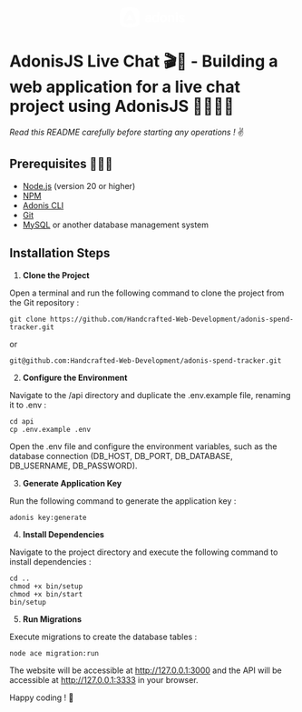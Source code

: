 <p align="center"><svg width="116" height="36" fill="none" xmlns="http://www.w3.org/2000/svg"><path fill-rule="evenodd" clip-rule="evenodd" d="M18 36C3.48268 36 0 32.5173 0 18 0 3.48269 3.48268 0 18 0c14.5173 0 18 3.48269 18 18 0 14.5173-3.4827 18-18 18zM12.9043 8.90834L7.25865 21.7393c-.25662.6233-.47658 1.4297-.47658 2.1263 0 3.1894 2.23626 5.4257 5.42563 5.4257 1.0452 0 1.9131-.2746 2.7956-.5538l.0007-.0003c.9125-.2888 1.8406-.5824 2.996-.5824 1.1689 0 2.0748.291 2.9697.5786l.0003.0001c.8732.2806 1.736.5578 2.8222.5578 3.1894 0 5.4257-2.2363 5.4257-5.4257 0-.6966-.22-1.503-.4765-2.1263L23.0958 8.90834C22.1425 6.74541 20.3096 5.5723 18 5.5723c-2.3096 0-4.1426 1.17311-5.0957 3.33604zm-.4766 14.84736L18 11.1447l5.499 12.611c-1.5764-.7699-3.556-1.1365-5.499-1.1365-2.0163 0-3.9226.3666-5.5723 1.1365zm53.38 1.8142c.2232-.1674.4092-.3348.558-.5022V26.1h3.4596V7.96497h-3.4596v6.72393c-.1488-.1674-.3348-.3348-.558-.5022-.2046-.1674-.4464-.3069-.7254-.4185-.2604-.1302-.558-.2325-.8928-.3069-.3162-.0744-.6324-.1116-.9486-.1116-.9114 0-1.7205.1767-2.4273.5301-.7068.3348-1.302.7998-1.7856 1.395-.4836.5952-.8556 1.2834-1.116 2.0646-.2418.7812-.3627 1.6275-.3627 2.5389 0 .8928.1209 1.7391.3627 2.5389.2604.7812.6324 1.4694 1.116 2.0646.4836.5952 1.0788 1.0602 1.7856 1.395.7068.3348 1.5159.5022 2.4273.5022.3162 0 .6324-.0372.9486-.1116.3348-.0744.6324-.1674.8928-.279.279-.1302.5208-.2697.7254-.4185zm-.3906-8.7885c.4278.2604.744.6045.9486 1.0323v4.1013c-.2046.4278-.5208.7812-.9486 1.0602-.4278.2604-.9021.3906-1.4229.3906-.465 0-.8835-.0837-1.2555-.2511-.372-.186-.6882-.4278-.9486-.7254-.2418-.3162-.4371-.6882-.5859-1.116-.1302-.4278-.1953-.8928-.1953-1.395s.0651-.9672.1953-1.395c.1488-.4278.3441-.7905.5859-1.0881.2604-.3162.5766-.5673.9486-.7533.372-.186.7905-.279 1.2555-.279.5208 0 .9951.1395 1.4229.4185zm-12.7725 8.649V26.1h3.3201v-7.9515c0-1.5066-.4557-2.6784-1.3671-3.5154-.9114-.8556-2.2041-1.2834-3.8781-1.2834-.7068 0-1.3578.1023-1.953.3069-.5952.2046-1.1253.4929-1.5903.8649-.4464.3534-.8184.7719-1.116 1.2555-.279.4836-.465 1.0044-.558 1.5624h3.2922c.1302-.372.3441-.6603.6417-.8649.2976-.2046.6975-.3069 1.1997-.3069.6882 0 1.1904.186 1.5066.558.3348.372.5022.8277.5022 1.3671v.9207c-.2604-.186-.6603-.3534-1.1997-.5022s-1.0788-.2232-1.6182-.2232c-.6882 0-1.3299.1023-1.9251.3069-.5766.186-1.0881.4557-1.5345.8091-.4278.3348-.7626.7533-1.0044 1.2555-.2418.4836-.3627 1.023-.3627 1.6182 0 .651.1209 1.2276.3627 1.7298.2418.5022.5673.93.9765 1.2834.4278.3348.9207.5952 1.4787.7812.558.1674 1.1532.2511 1.7856.2511.6882 0 1.3113-.093 1.8693-.279.5766-.2046.9672-.4092 1.1718-.6138zm-.3069-4.0734c.1488.1302.2511.279.3069.4464v.9207c-.0558.1674-.1581.3162-.3069.4464-.1488.1302-.3255.2418-.5301.3348s-.4278.1674-.6696.2232c-.2418.0372-.4836.0558-.7254.0558-.279 0-.5487-.0279-.8091-.0837-.2604-.0558-.5022-.1488-.7254-.279-.2046-.1302-.372-.2883-.5022-.4743-.1116-.186-.1674-.4185-.1674-.6975 0-.2604.0558-.4836.1674-.6696.1302-.2046.2976-.372.5022-.5022.2232-.1302.465-.2232.7254-.279.2604-.0558.5301-.0837.8091-.0837.2418 0 .4836.0279.7254.0837.2418.0372.465.1116.6696.2232.2046.093.3813.2046.5301.3348zm31.4804-1.4787c0 .9486-.1488 1.8228-.4464 2.6226-.2976.7998-.7162 1.488-1.2556 2.0646-.5207.5766-1.1624 1.023-1.925 1.3392-.744.3162-1.5717.4743-2.4831.4743-.9114 0-1.7485-.1581-2.511-.4743-.7441-.3162-1.3857-.7626-1.9251-1.3392-.5208-.5766-.93-1.2648-1.2276-2.0646-.2976-.7998-.4464-1.674-.4464-2.6226 0-.9672.1488-1.8414.4464-2.6226.2976-.7998.7068-1.488 1.2276-2.0646.5394-.5952 1.181-1.0509 1.9251-1.3671.7625-.3162 1.5996-.4743 2.511-.4743.9114 0 1.7391.1581 2.4831.4743.7626.3162 1.4043.7719 1.925 1.3671.5394.5766.958 1.2648 1.2556 2.0646.2976.7812.4464 1.6554.4464 2.6226zm-3.4317 0c0-.5208-.0558-1.0044-.1674-1.4508-.1116-.4464-.2883-.8277-.5301-1.1439-.2232-.3162-.5022-.558-.837-.7254-.3348-.186-.7162-.279-1.1439-.279-.4278 0-.8092.093-1.1439.279-.3348.1674-.6232.4092-.8649.7254-.2232.3162-.3906.6975-.5022 1.1439-.1116.4464-.1675.93-.1675 1.4508s.0559 1.0044.1675 1.4508c.1116.4278.279.7998.5022 1.116.2417.3162.5301.5673.8649.7533.3347.186.7161.279 1.1439.279.4277 0 .8091-.093 1.1439-.279.3348-.186.6138-.4371.837-.7533.2418-.3162.4185-.6882.5301-1.116.1116-.4464.1674-.93.1674-1.4508zm8.6834-6.2496h-3.4596V26.1h3.4596v-7.8957c.0558-.279.1581-.5208.3069-.7254.1488-.2232.3255-.4092.5301-.558.2046-.1488.4278-.2604.6696-.3348.2418-.0744.4929-.1116.7533-.1116.6882 0 1.1997.2046 1.5345.6138s.5022.9393.5022 1.5903V26.1h3.4596v-8.1468c0-1.3764-.3813-2.4831-1.1439-3.3201-.7626-.8556-1.8507-1.2834-3.2643-1.2834-.7068 0-1.3578.1395-1.953.4185-.5952.279-1.0602.6138-1.395 1.0044v-1.1439zM99.2221 26.1V13.6287h3.4599V26.1h-3.4599zm3.7949-16.0704c0 .5952-.205 1.0788-.614 1.4508-.409.3534-.893.5301-1.451.5301-.539 0-1.0138-.1767-1.423-.5301-.4092-.372-.6138-.8556-.6138-1.4508 0-.57663.2046-1.04163.6138-1.39503.4092-.372.884-.558 1.423-.558.558 0 1.042.186 1.451.558.409.3534.614.8184.614 1.39503zm5.62 13.392c-.372-.2232-.623-.5673-.753-1.0323h-3.432c.093.6324.288 1.1997.586 1.7019.316.4836.716.9021 1.199 1.2555.484.3348 1.042.5859 1.674.7533.633.186 1.33.279 2.093.279.707 0 1.376-.093 2.009-.279.632-.186 1.172-.4464 1.618-.7812.465-.3534.828-.7812 1.088-1.2834.26-.5022.391-1.0695.391-1.7019 0-.9486-.279-1.7205-.837-2.3157-.558-.5952-1.386-1.0323-2.483-1.3113l-2.567-.5859c-.391-.093-.679-.2139-.865-.3627-.168-.1674-.251-.372-.251-.6138 0-.3906.167-.6789.502-.8649.353-.2046.735-.3069 1.144-.3069.576 0 1.014.1209 1.311.3627.316.2232.53.5115.642.8649h3.264c-.186-1.1904-.716-2.1297-1.59-2.8179-.874-.6882-2.093-1.0323-3.655-1.0323-.707 0-1.367.1023-1.981.3069-.595.186-1.116.4557-1.562.8091-.447.3534-.8.7812-1.061 1.2834-.241.4836-.362 1.0323-.362 1.6461 0 1.0602.297 1.86.893 2.3994.613.5208 1.395.8928 2.343 1.116l2.511.558c.428.1116.735.2511.921.4185.204.1488.307.3627.307.6417 0 .2046-.047.3906-.14.558-.074.1488-.186.2697-.335.3627-.148.093-.334.1674-.558.2232-.223.0558-.465.0837-.725.0837-.521 0-.967-.1116-1.339-.3348z" fill="#FFFFFF"></path></svg></p>

# AdonisJS Live Chat 🎬🎥 - Building a web application for a live chat project using AdonisJS 👩‍💻🧑‍💻

_Read this README carefully before starting any operations !_ ✌️

## Prerequisites 👨🏼‍🏫

- [Node.js](https://nodejs.org/) (version 20 or higher)
- [NPM](https://www.npmjs.com/)
- [Adonis CLI](https://adonisjs.com/)
- [Git](https://git-scm.com/)
- [MySQL](https://www.mysql.com/) or another database management system

## Installation Steps

1. **Clone the Project**

Open a terminal and run the following command to clone the project from the Git repository :

   ```shell
   git clone https://github.com/Handcrafted-Web-Development/adonis-spend-tracker.git
   ```
or
   ```shell
   git@github.com:Handcrafted-Web-Development/adonis-spend-tracker.git
   ```

2. **Configure the Environment**

Navigate to the /api directory and duplicate the .env.example file, renaming it to .env :

   ```shell
   cd api
   cp .env.example .env
   ```
Open the .env file and configure the environment variables, such as the database connection (DB_HOST, DB_PORT, DB_DATABASE, DB_USERNAME, DB_PASSWORD).

3. **Generate Application Key**

Run the following command to generate the application key :

   ```shell
   adonis key:generate
   ```

4. **Install Dependencies**

Navigate to the project directory and execute the following command to install dependencies :

   ```shell
   cd ..
   chmod +x bin/setup
   chmod +x bin/start
   bin/setup
   ```

5. **Run Migrations**

Execute migrations to create the database tables :

   ```shell
   node ace migration:run
   ```

The website will be accessible at http://127.0.0.1:3000 and the API will be accessible at http://127.0.0.1:3333 in your browser.

Happy coding ! 🚀